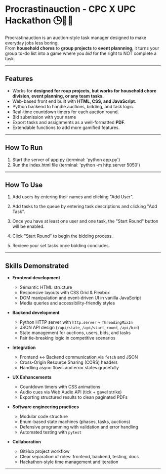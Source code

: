 # Procrastinauction - CPC X UPC Hackathon 🕒💸🦆

Procrastinauction is an auction-style task manager designed to make everyday jobs less boring.  
From **household chores** to **group projects** to **event plannning**, it turns your group to-do list into a game where you *bid* for the right to NOT complete a task.

---

## Features
- Works for **designed for roup projects, but works for household chore division, event planning, or any team tasks**.
- Web-based front end built with **HTML, CSS, and JavaScript**.
- Python backend to handle auctions, bidding, and task logic.
- Real-time countdown timers for each auction round.
- Bid submission with your name
- Export tasks and assignments as a well-formatted **PDF**.
- Extendable functions to add more gamified features.

---

## How To Run
1. Start the server of app.py (terminal: 'python app.py')
2. Run the index.html file (terminal: 'python -m http.server 5050')

---

## How To Use
1. Add users by entering their names and clicking "Add User".

2. Add tasks to the queue by entering task descriptions and clicking "Add Task".

3. Once you have at least one user and one task, the "Start Round" button will be enabled.
  
4. Click "Start Round" to begin the bidding process.

5. Recieve your set tasks once bidding concludes.

---

## Skills Demonstrated

- **Frontend development**
  - Semantic HTML structure
  - Responsive layouts with CSS Grid & Flexbox
  - DOM manipulation and event-driven UI in vanilla JavaScript
  - Media queries and accessibility-friendly styles

- **Backend development**
  - Python HTTP server with `http.server` + `ThreadingMixIn`
  - JSON API design (`/api/state`, `/api/start_round`, `/api/bid`)
  - State management for auctions, users, bids, and tasks
  - Fair tie-breaking logic in competitive scenarios

- **Integration**
  - Frontend ↔ Backend communication via `fetch` and JSON
  - Cross-Origin Resource Sharing (CORS) headers
  - Handling async flows and error states gracefully

- **UX Enhancements**
  - Countdown timers with CSS animations
  - Audio cues via Web Audio API (tick + gavel strike)
  - Exporting structured results to clean paginated PDFs

- **Software engineering practices**
  - Modular code structure
  - Enum-based state machines (phases, tasks, auctions)
  - Defensive programming with validation and error handling
  - Automated testing with `pytest`

- **Collaboration**
  - GitHub project workflow
  - Clear separation of roles: frontend, backend, testing, docs
  - Hackathon-style time management and iteration

---



